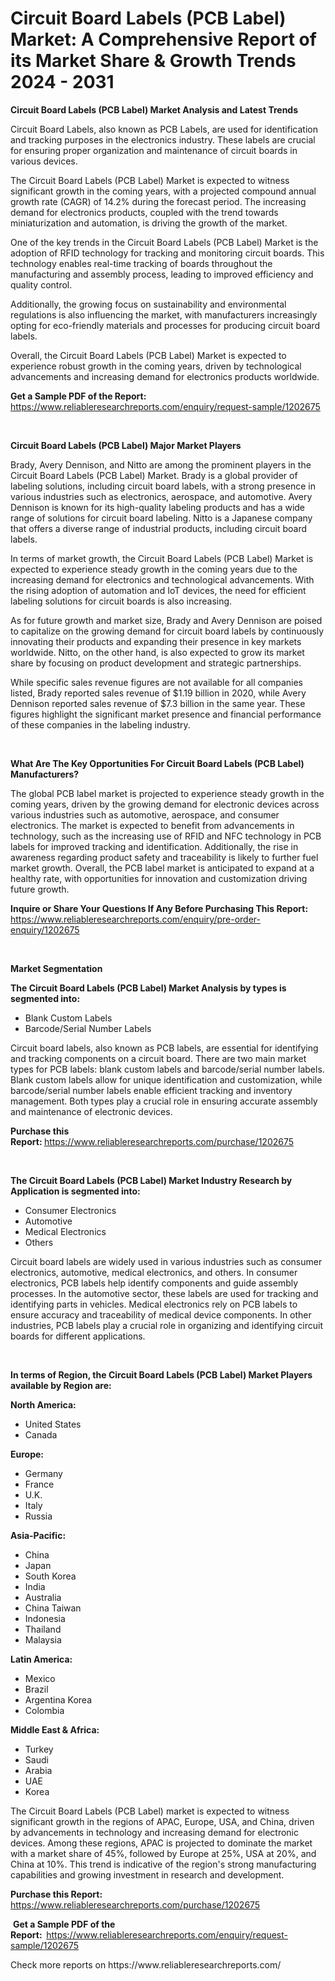 <p><h1>Circuit Board Labels (PCB Label) Market: A Comprehensive Report of its Market Share & Growth Trends 2024 - 2031</h1></p><p><strong>Circuit Board Labels (PCB Label) Market Analysis and Latest Trends</strong></p>
<p><p>Circuit Board Labels, also known as PCB Labels, are used for identification and tracking purposes in the electronics industry. These labels are crucial for ensuring proper organization and maintenance of circuit boards in various devices.</p><p>The Circuit Board Labels (PCB Label) Market is expected to witness significant growth in the coming years, with a projected compound annual growth rate (CAGR) of 14.2% during the forecast period. The increasing demand for electronics products, coupled with the trend towards miniaturization and automation, is driving the growth of the market.</p><p>One of the key trends in the Circuit Board Labels (PCB Label) Market is the adoption of RFID technology for tracking and monitoring circuit boards. This technology enables real-time tracking of boards throughout the manufacturing and assembly process, leading to improved efficiency and quality control.</p><p>Additionally, the growing focus on sustainability and environmental regulations is also influencing the market, with manufacturers increasingly opting for eco-friendly materials and processes for producing circuit board labels.</p><p>Overall, the Circuit Board Labels (PCB Label) Market is expected to experience robust growth in the coming years, driven by technological advancements and increasing demand for electronics products worldwide.</p></p>
<p><strong>Get a Sample PDF of the Report:&nbsp;</strong> <a href="https://www.reliableresearchreports.com/enquiry/request-sample/1202675">https://www.reliableresearchreports.com/enquiry/request-sample/1202675</a></p>
<p>&nbsp;</p>
<p><strong>Circuit Board Labels (PCB Label) Major Market Players</strong></p>
<p><p>Brady, Avery Dennison, and Nitto are among the prominent players in the Circuit Board Labels (PCB Label) Market. Brady is a global provider of labeling solutions, including circuit board labels, with a strong presence in various industries such as electronics, aerospace, and automotive. Avery Dennison is known for its high-quality labeling products and has a wide range of solutions for circuit board labeling. Nitto is a Japanese company that offers a diverse range of industrial products, including circuit board labels.</p><p>In terms of market growth, the Circuit Board Labels (PCB Label) Market is expected to experience steady growth in the coming years due to the increasing demand for electronics and technological advancements. With the rising adoption of automation and IoT devices, the need for efficient labeling solutions for circuit boards is also increasing.</p><p>As for future growth and market size, Brady and Avery Dennison are poised to capitalize on the growing demand for circuit board labels by continuously innovating their products and expanding their presence in key markets worldwide. Nitto, on the other hand, is also expected to grow its market share by focusing on product development and strategic partnerships.</p><p>While specific sales revenue figures are not available for all companies listed, Brady reported sales revenue of $1.19 billion in 2020, while Avery Dennison reported sales revenue of $7.3 billion in the same year. These figures highlight the significant market presence and financial performance of these companies in the labeling industry.</p></p>
<p>&nbsp;</p>
<p><strong>What Are The Key Opportunities For Circuit Board Labels (PCB Label) Manufacturers?</strong></p>
<p><p>The global PCB label market is projected to experience steady growth in the coming years, driven by the growing demand for electronic devices across various industries such as automotive, aerospace, and consumer electronics. The market is expected to benefit from advancements in technology, such as the increasing use of RFID and NFC technology in PCB labels for improved tracking and identification. Additionally, the rise in awareness regarding product safety and traceability is likely to further fuel market growth. Overall, the PCB label market is anticipated to expand at a healthy rate, with opportunities for innovation and customization driving future growth.</p></p>
<p><strong>Inquire or Share Your Questions If Any Before Purchasing This Report:</strong> <a href="https://www.reliableresearchreports.com/enquiry/pre-order-enquiry/1202675">https://www.reliableresearchreports.com/enquiry/pre-order-enquiry/1202675</a></p>
<p>&nbsp;</p>
<p><strong>Market Segmentation</strong></p>
<p><strong>The Circuit Board Labels (PCB Label) Market Analysis by types is segmented into:</strong></p>
<p><ul><li>Blank Custom Labels</li><li>Barcode/Serial Number Labels</li></ul></p>
<p><p>Circuit board labels, also known as PCB labels, are essential for identifying and tracking components on a circuit board. There are two main market types for PCB labels: blank custom labels and barcode/serial number labels. Blank custom labels allow for unique identification and customization, while barcode/serial number labels enable efficient tracking and inventory management. Both types play a crucial role in ensuring accurate assembly and maintenance of electronic devices.</p></p>
<p><strong>Purchase this Report:&nbsp;</strong><a href="https://www.reliableresearchreports.com/purchase/1202675">https://www.reliableresearchreports.com/purchase/1202675</a></p>
<p>&nbsp;</p>
<p><strong>The Circuit Board Labels (PCB Label) Market Industry Research by Application is segmented into:</strong></p>
<p><ul><li>Consumer Electronics</li><li>Automotive</li><li>Medical Electronics</li><li>Others</li></ul></p>
<p><p>Circuit board labels are widely used in various industries such as consumer electronics, automotive, medical electronics, and others. In consumer electronics, PCB labels help identify components and guide assembly processes. In the automotive sector, these labels are used for tracking and identifying parts in vehicles. Medical electronics rely on PCB labels to ensure accuracy and traceability of medical device components. In other industries, PCB labels play a crucial role in organizing and identifying circuit boards for different applications.</p></p>
<p>&nbsp;</p>
<p><strong>In terms of Region, the Circuit Board Labels (PCB Label) Market Players available by Region are:</strong></p>
<p>
    <p> <strong> North America: </strong>
        <ul>
            <li>United States</li>
            <li>Canada</li>
        </ul>
        </p> 
    <p> <strong> Europe: </strong>
        <ul>
            <li>Germany</li>
            <li>France</li>
            <li>U.K.</li>
            <li>Italy</li>
            <li>Russia</li>
        </ul>
        </p> 
    <p> <strong> Asia-Pacific: </strong>
        <ul>
            <li>China</li>
            <li>Japan</li>
            <li>South Korea</li>
            <li>India</li>
            <li>Australia</li>
            <li>China Taiwan</li>
            <li>Indonesia</li>
            <li>Thailand</li>
            <li>Malaysia</li>
        </ul>
        </p> 
    <p> <strong> Latin America: </strong>
        <ul>
            <li>Mexico</li>
            <li>Brazil</li>
            <li>Argentina Korea</li>
            <li>Colombia</li>
        </ul>
        </p> 
    <p> <strong> Middle East & Africa: </strong>
        <ul>
            <li>Turkey</li>
            <li>Saudi</li>
            <li>Arabia</li>
            <li>UAE</li>
            <li>Korea</li>
        </ul>
    </p>
    </p>
<p><p>The Circuit Board Labels (PCB Label) market is expected to witness significant growth in the regions of APAC, Europe, USA, and China, driven by advancements in technology and increasing demand for electronic devices. Among these regions, APAC is projected to dominate the market with a market share of 45%, followed by Europe at 25%, USA at 20%, and China at 10%. This trend is indicative of the region's strong manufacturing capabilities and growing investment in research and development.</p></p>
<p><strong>Purchase this Report: </strong><a href="https://www.reliableresearchreports.com/purchase/1202675">https://www.reliableresearchreports.com/purchase/1202675</a></p>
<p>&nbsp;<strong>Get a Sample PDF of the Report:&nbsp;&nbsp;</strong><a href="https://www.reliableresearchreports.com/enquiry/request-sample/1202675">https://www.reliableresearchreports.com/enquiry/request-sample/1202675</a></p>
<p><strong></strong></p>
<p>Check more reports on https://www.reliableresearchreports.com/</p>